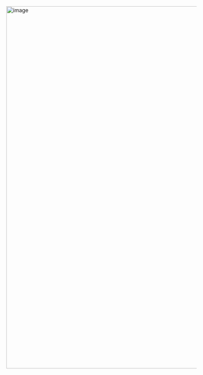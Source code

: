 <img width="960" alt="image" src="https://github.com/user-attachments/assets/8c379f79-cced-42f9-9577-094897af630a">
